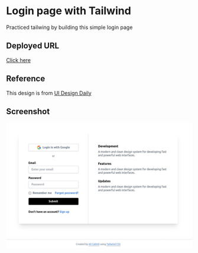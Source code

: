 # Login page with Tailwind

Practiced tailwing by building this simple login page

## Deployed URL

[Click here](https://alicalimli.github.io/tailwind-login-page/)

## Reference

This design is from [UI Design Daily](https://uidesigndaily.com/posts/sketch-login-log-in-authentication-features-day-1022)

## Screenshot

![App Screenshot](/shot-1.jpg)